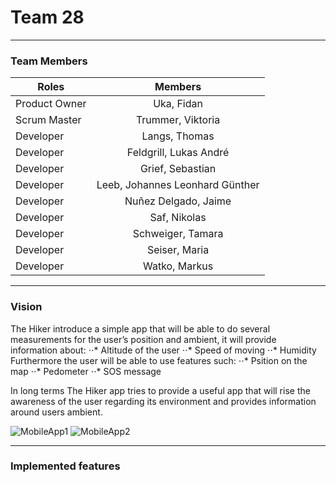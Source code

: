 # Team 28
---

### Team Members

| **Roles**        | **Members** |
| ------------- |:-------------: |
| Product Owner | Uka, Fidan |
| Scrum Master  | Trummer, Viktoria |
| Developer | Langs, Thomas |
| Developer | Feldgrill, Lukas André |
| Developer | Grief, Sebastian |
| Developer | Leeb, Johannes Leonhard Günther |
| Developer | Nuñez Delgado, Jaime |
| Developer | Saf, Nikolas |
| Developer | Schweiger, Tamara |
| Developer | Seiser, Maria |
| Developer | Watko, Markus |

---

### Vision


The Hiker introduce a simple app that will be able to do several measurements for the user’s position and ambient, it will provide information about:
⋅⋅* Altitude of the user
⋅⋅* Speed of moving
⋅⋅* Humidity
Furthermore the user will be able to use features such:
⋅⋅* Psition on the map 
⋅⋅* Pedometer
⋅⋅* SOS message

In long terms The Hiker app tries to provide a useful app that will rise the awareness of the user regarding its environment and provides information around users ambient.


![MobileApp1](https://user-images.githubusercontent.com/79966516/114615879-7ec0c980-9ca6-11eb-85ac-ba26860b4a15.PNG)
![MobileApp2](https://user-images.githubusercontent.com/79966516/114615904-84b6aa80-9ca6-11eb-93ab-32ad477e2334.PNG)

---

### Implemented features
